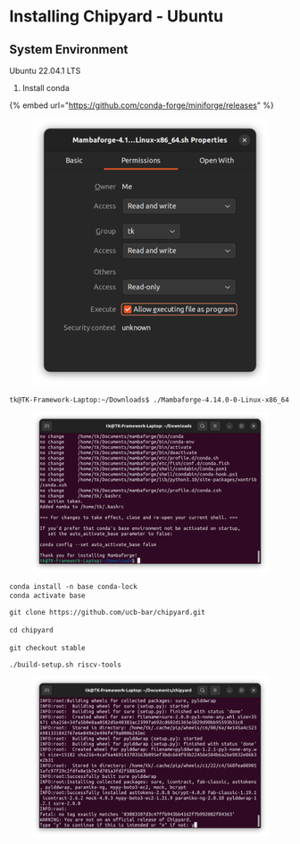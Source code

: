 # Installing Chipyard - Ubuntu

## System Environment

Ubuntu 22.04.1 LTS





1. Install conda

{% embed url="https://github.com/conda-forge/miniforge/releases" %}

<figure><img src="../../.gitbook/assets/image (96) (1).png" alt=""><figcaption></figcaption></figure>

```bash
tk@TK-Framework-Laptop:~/Downloads$ ./Mambaforge-4.14.0-0-Linux-x86_64.sh 
```





<figure><img src="../../.gitbook/assets/image (4) (3) (1).png" alt=""><figcaption></figcaption></figure>



```
conda install -n base conda-lock
conda activate base
```







```
git clone https://github.com/ucb-bar/chipyard.git

cd chipyard

git checkout stable

```



```
./build-setup.sh riscv-tools
```

<figure><img src="../../.gitbook/assets/image (3) (2) (1).png" alt=""><figcaption></figcaption></figure>







